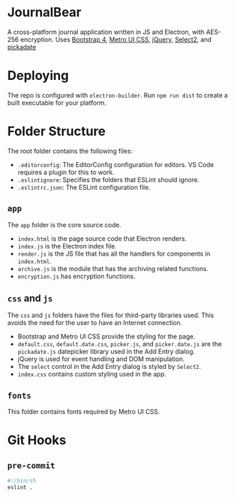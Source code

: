 # JournalBear
A cross-platform journal application written in JS and Electron, with AES-256 encryption. Uses [Bootstrap 4](http://getbootstrap.com/), [Metro UI CSS](https://metroui.org.ua/), [jQuery](https://jquery.com/), [Select2](https://select2.github.io/), and [pickadate](https://github.com/amsul/pickadate.js)

# Deploying
The repo is configured with `electron-builder`. Run `npm run dist` to create a built executable for your platform.

# Folder Structure
The root folder contains the following files:
* `.editorconfig`: The EditorConfig configuration for editors. VS Code requires a plugin for this to work.
* `.eslintignore`: Specifies the folders that ESLint should ignore.
* `.eslintrc.json`: The ESLint configuration file.

## `app`
The `app` folder is the core source code.
* `index.html` is the page source code that Electron renders.
* `index.js` is the Electron index file.
* `render.js` is the JS file that has all the handlers for components in `index.html`.
* `archive.js` is the module that has the archiving related functions.
* `encryption.js` has encryption functions.

## `css` and `js`
The `css` and `js` folders have the files for third-party libraries used. This avoids the need for the user to have an Internet connection.
* Bootstrap and Metro UI CSS provide the styling for the page.
* `default.css`, `default.date.css`, `picker.js`, and `picker.date.js` are the `pickadate.js` datepicker library used in the Add Entry dialog.
* jQuery is used for event handling and DOM manipulation.
* The `select` control in the Add Entry dialog is styled by `Select2`.
* `index.css` contains custom styling used in the app.

## `fonts`
This folder contains fonts required by Metro UI CSS.

# Git Hooks

## `pre-commit`
```sh
#!/bin/sh
eslint .
```
